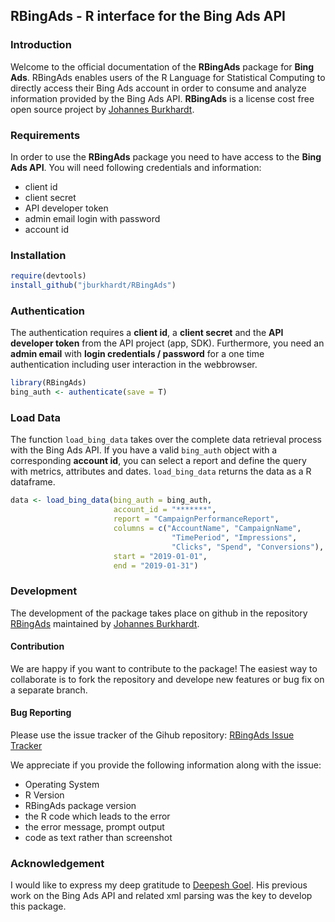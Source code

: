 ## RBingAds - R interface for the Bing Ads API

### Introduction

Welcome to the official documentation of the **RBingAds** package for **Bing Ads**. RBingAds enables users of the R Language for Statistical Computing to directly access their Bing Ads account in order to consume and analyze information provided by the Bing Ads API. **RBingAds** is a license cost free open source project by [Johannes Burkhardt](https://github.com/jburkhardt).

### Requirements

In order to use the **RBingAds** package you need to have access to the **Bing Ads API**. You will need following credentials and information:

- client id
- client secret
- API developer token
- admin email login with password
- account id

### Installation

```r
require(devtools)
install_github("jburkhardt/RBingAds")
```

### Authentication

The authentication requires a **client id**, a **client secret** and the **API developer token** from the API project (app, SDK). Furthermore, you need an **admin email** with **login credentials / password** for a one time authentication including user interaction in the webbrowser.

```r
library(RBingAds)
bing_auth <- authenticate(save = T)
```

### Load Data

The function `load_bing_data` takes over the complete data retrieval process with the Bing Ads API. If you have a valid `bing_auth` object with a corresponding **account id**, you can select a report and define the query with metrics, attributes and dates. `load_bing_data` returns the data as a R dataframe.

```r
data <- load_bing_data(bing_auth = bing_auth,
                       account_id = "*******",
                       report = "CampaignPerformanceReport",
                       columns = c("AccountName", "CampaignName",
                                    "TimePeriod", "Impressions",
                                    "Clicks", "Spend", "Conversions"),
                       start = "2019-01-01",
                       end = "2019-01-31")
```

### Development

The development of the package takes place on github in the repository [RBingAds](https://github.com/jburkhardt/RBingAds) maintained by [Johannes Burkhardt](https://github.com/jburkhardt).

#### Contribution

We are happy if you want to contribute to the package! The easiest way to collaborate is to fork the repository and develope new features or bug fix on a separate branch.

#### Bug Reporting

Please use the issue tracker of the Gihub repository: [RBingAds Issue Tracker](https://github.com/jburkhardt/RBingAds/issues)

We appreciate if you provide the following information along with the issue:

- Operating System
- R Version
- RBingAds package version
- the R code which leads to the error
- the error message, prompt output
- code as text rather than screenshot

### Acknowledgement

I would like to express my deep gratitude to [Deepesh Goel](https://github.com/deepeshgoeliitk). His previous work on the Bing Ads API and related xml parsing was the key to develop this package.
